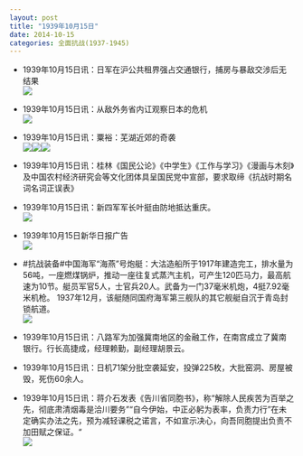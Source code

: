 ```yaml
---
layout: post
title: "1939年10月15日"
date: 2014-10-15
categories: 全面抗战(1937-1945)
---
```


<meta name="referrer" content="no-referrer" />

- 1939年10月15日讯：日军在沪公共租界强占交通银行，捕房与暴敌交涉后无结果 <br/><img src="https://ww2.sinaimg.cn/large/aca367d8jw1elc8melro8j206i09vmxl.jpg" />

- 1939年10月15日讯：从敌外务省内讧观察日本的危机 <br/><img src="https://ww1.sinaimg.cn/large/aca367d8jw1elc6w9bl8qj21220hq45e.jpg" />

- 1939年10月15日讯：粟裕：芜湖近郊的奇袭 <br/><img src="https://ww2.sinaimg.cn/large/aca367d8jw1elc55ic80nj20fh0g9ac6.jpg" /><img src="https://ww2.sinaimg.cn/large/aca367d8jw1elc55k4ry6j20fj0fv76k.jpg" /><img src="https://ww2.sinaimg.cn/large/aca367d8jw1elc55lvacnj20kj0g7gor.jpg" />

- 1939年10月15日讯：桂林《国民公论》《中学生》《工作与学习》《漫画与木刻》及中国农村经济研究会等文化团体具呈国民党中宣部，要求取缔《抗战时期名词名词正误表》 

- 1939年10月15日讯：新四军军长叶挺由防地抵达重庆。 <br/><img src="https://ww1.sinaimg.cn/large/aca367d8jw1elbpjmugwmj204p064t8m.jpg" />

- 1939年10月15日新华日报广告 <br/><img src="https://ww2.sinaimg.cn/large/aca367d8jw1elbnt397yij20as0kv0um.jpg" />

- #抗战装备#中国海军“海燕”号炮艇：大沽造船所于1917年建造完工，排水量为56吨，一座燃煤锅炉，推动一座往复式蒸汽主机，可产生120匹马力，最高航速为10节。艇员军官5人，士官兵20人。武备为一门37毫米机炮，4挺7.92毫米机枪。 1937年12月，该艇随同国府海军第三舰队的其它舰艇自沉于青岛封锁航道。  <br/><img src="https://ww1.sinaimg.cn/large/aca367d8jw1elbm2sfbylj20b405umxm.jpg" />

- 1939年10月15日讯：八路军为加强冀南地区的金融工作，在南宫成立了冀南银行。行长高捷成，经理赖勤，副经理胡景云。 

- 1939年10月15日讯：日机71架分批空袭延安，投弹225枚，大批窑洞、房屋被毁，死伤60余人。 

- 1939年10月15日讯：蒋介石发表《告川省同胞书》，称“解除人民疾苦为百举之先，彻底肃清烟毒是洽川要务”“自今伊始，中正必躬为表率，负责力行”在未定确实办法之先，预为减轻课税之诺言，不如宣示决心，向吾同胞提出负责不加田赋之保证。“ <br/><img src="https://ww2.sinaimg.cn/large/aca367d8jw1elbgviycj4j206o09ydg6.jpg" />

